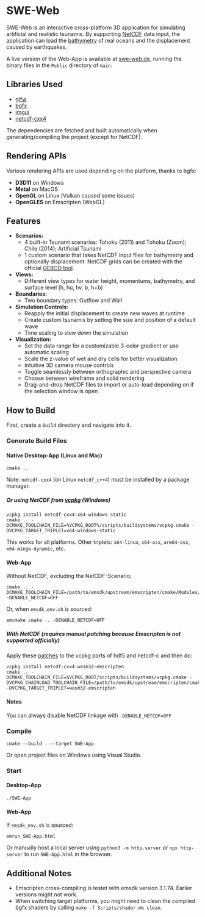# SWE-Web

SWE-Web is an interactive cross-platform 3D application for simulating artificial and realistic tsunamis.
By supporting [NetCDF](https://en.wikipedia.org/wiki/NetCDF) data input, the application can load the [bathymetry](https://en.wikipedia.org/wiki/Bathymetry) of real oceans and the displacement caused by earthquakes.

A live version of the Web-App is available at [swe-web.de](https://swe-web.de/), running the binary files in the `Public` directory of `main`.

## Libraries Used
- [glfw](https://github.com/glfw/glfw)
- [bgfx](https://github.com/bkaradzic/bgfx)
- [imgui](https://github.com/ocornut/imgui)
- [netcdf-cxx4](https://github.com/Unidata/netcdf-cxx4)

The dependencies are fetched and built automatically when generating/compiling the project (except for NetCDF).

## Rendering APIs
Various rendering APIs are used depending on the platform, thanks to bgfx:
- **D3D11** on Windows
- **Metal** on MacOS
- **OpenGL** on Linux (Vulkan caused some issues)
- **OpenGLES** on Emscripten (WebGL)

## Features
- **Scenarios:**
  - 4 built-in Tsunami scenarios: Tohoku (2011) and Tohoku (Zoom); Chile (2014); Artificial Tsunami
  - 1 custom scenario that takes NetCDF input files for bathymetry and optionally displacement. NetCDF grids can be created with the official [GEBCO tool](https://download.gebco.net/).
- **Views:**
  - Different view types for water height, momentums, bathymetry, and surface level (h, hu, hv, b, h+b)
- **Boundaries:**
  - Two boundary types: Outflow and Wall
- **Simulation Controls:**
  - Reapply the initial displacement to create new waves at runtime
  - Create custom tsunamis by setting the size and position of a default wave
  - Time scaling to slow down the simulation
- **Visualization:**
  - Set the data range for a customizable 3-color gradient or use automatic scaling
  - Scale the z-value of wet and dry cells for better visualization
  - Intuitive 3D camera mouse controls
  - Toggle seamlessly between orthographic and perspective camera
  - Choose between wireframe and solid rendering
  - Drag-and-drop NetCDF files to import or auto-load depending on if the selection window is open

## How to Build

First, create a `Build` directory and navigate into it.

### Generate Build Files

#### Native Desktop-App (Linux and Mac)
```
cmake ..
```
Note: `netcdf-cxx4` (on Linux `netcdf_c++4`) must be installed by a package manager.

##### Or using NetCDF from [vcpkg](https://github.com/microsoft/vcpkg) (Windows)
```
vcpkg install netcdf-cxx4:x64-windows-static
cmake .. -DCMAKE_TOOLCHAIN_FILE=%VCPKG_ROOT%/scripts/buildsystems/vcpkg.cmake -DVCPKG_TARGET_TRIPLET=x64-windows-static
```
This works for all platforms. Other triplets: `x64-linux`, `x64-osx`, `arm64-osx`, `x64-mingw-dynamic`, etc.

#### Web-App
Without NetCDF, excluding the NetCDF-Scenario:
```
cmake .. -DCMAKE_TOOLCHAIN_FILE=/path/to/emsdk/upstream/emscripten/cmake/Modules/Platform/Emscripten.cmake -DENABLE_NETCDF=OFF
```
Or, when `emsdk_env.sh` is sourced:
```
emcmake cmake .. -DENABLE_NETCDF=OFF
```

##### With NetCDF (requires manual patching because Emscripten is not supported officially)
Apply these [patches](https://gist.github.com/erikrl2/1d3b0ef856538fd09d6fd5c80f74c269) to the vcpkg ports of hdf5 and netcdf-c and then do:
```
vcpkg install netcdf-cxx4:wasm32-emscripten
cmake .. -DCMAKE_TOOLCHAIN_FILE=$VCPKG_ROOT/scripts/buildsystems/vcpkg.cmake -DVCPKG_CHAINLOAD_TOOLCHAIN_FILE=/path/to/emsdk/upstream/emscripten/cmake/Modules/Platform/Emscripten.cmake -DVCPKG_TARGET_TRIPLET=wasm32-emscripten
```

#### Notes
You can always disable NetCDF linkage with `-DENABLE_NETCDF=OFF`

### Compile
```
cmake --build . --target SWE-App
```
Or open project files on Windows using Visual Studio.

### Start

#### Desktop-App
```
./SWE-App
```

#### Web-App
If `emsdk_env.sh` is sourced:
```
emrun SWE-App.html
```
Or manually host a local server using `python3 -m http.server` or `npx http-server` to run `SWE-App.html` in the browser.

## Additional Notes
- Emscripten cross-compiling is testet with emsdk version 3.1.74. Earlier versions might not work.
- When switching target platforms, you might need to clean the compiled bgfx shaders by calling `make -f Scripts/shader.mk clean`.
